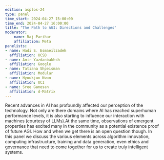 ```yaml
---
edition: asplos-24
type: panel
time_start: 2024-04-27 15:00:00
time_end: 2024-04-27 16:00:00
title: "The Path to AGI: Directions and Challenges"
moderator:
    name: Raj Parihar
    affiliation: Meta
panelists:
- name: Hadi S. Esmaeilzadeh
  affiliation: UCSD
- name: Amir Yazdanbakhsh
  affiliation: Google
- name: Tatiana Shpeisman
  affiliation: Modular
- name: Hyoukjun Kwon
  affiliation: UCI
- name: Sree Ganesan
  affiliation: d-Matrix
---
```


Recent advances in AI has profoundly affected our perception of the technology. Not only are there domains where AI has reached superhuman performance levels, it is also starting to influence our interaction with machines (courtesy of LLMs).At the same time, observations of emergent properties has excited many in the community as a potential existence proof of future AGI. How and when we get there is an open question though. In this panel we discuss the various elements across algorithm innovation, computing infrastructure, training and data generation, even ethics and governance that need to come together for us to create truly intelligent systems.
